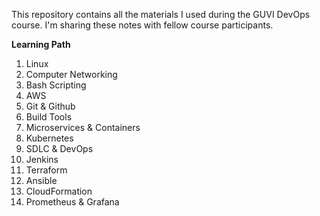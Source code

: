 This repository contains all the materials I used during the GUVI DevOps course. I'm sharing these notes with fellow course participants.


**Learning Path**
1. Linux
2. Computer Networking
3. Bash Scripting
4. AWS
5. Git & Github
6. Build Tools
7. Microservices & Containers
8. Kubernetes
9. SDLC & DevOps
10. Jenkins
11. Terraform
12. Ansible
13. CloudFormation
14. Prometheus & Grafana


